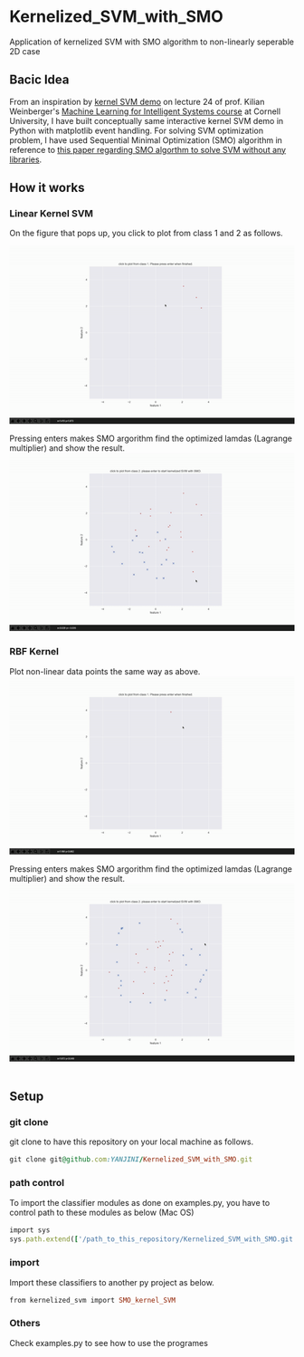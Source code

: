 # Kernelized_SVM_with_SMO
Application of kernelized SVM with SMO algorithm to non-linearly seperable 2D case

## Bacic Idea
From an inspiration by [kernel SVM demo](https://youtu.be/RwF1esLCG4U?t=2801) on lecture 24 of prof. Kilian Weinberger's [Machine Learning for Intelligent Systems course](https://www.cs.cornell.edu/courses/cs4780/2018fa/) at Cornell University, I have built conceptually same interactive kernel SVM demo in Python with matplotlib event handling. For solving SVM optimization problem, I have used Sequential Minimal Optimization (SMO) algorithm in reference to [this paper regarding SMO algorthm to solve SVM without any libraries](https://www.researchgate.net/publication/344460740_Yet_more_simple_SMO_algorithm). <br />


## How it works
### Linear Kernel SVM

On the figure that pops up, you click to plot from class 1 and 2 as follows. <br />

![click to plot](/images/click_to_plot_linear.gif)


Pressing enters makes SMO argorithm find the optimized lamdas (Lagrange multiplier) and show the result. <br />
![linear kernel](/images/linear_kernel.gif)

### RBF Kernel

Plot non-linear data points the same way as above.
![click to plot](/images/click_to_plot_circle.gif)

Pressing enters makes SMO argorithm find the optimized lamdas (Lagrange multiplier) and show the result. <br />
![rbf kernel](/images/rbf_kernel.gif)
<br />
<br />

## Setup

### git clone
git clone to have this repository on your local machine as follows.
```ruby
git clone git@github.com:YANJINI/Kernelized_SVM_with_SMO.git
```

### path control
To import the classifier modules as done on examples.py, you have to control path to these modules as below (Mac OS)
```ruby
import sys
sys.path.extend(['/path_to_this_repository/Kernelized_SVM_with_SMO.git'])
```

### import 
Import these classifiers to another py project as below.
```ruby
from kernelized_svm import SMO_kernel_SVM
```

### Others
Check examples.py to see how to use the programes
